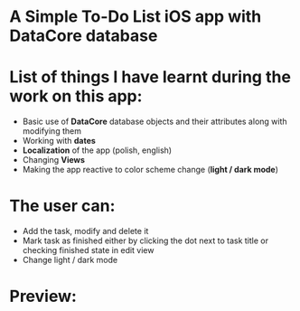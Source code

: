 # A Simple To-Do List iOS app with DataCore database

# List of things I have learnt during the work on this app:

- Basic use of **DataCore** database objects and their attributes along with modifying them
- Working with **dates**
- **Localization** of the app (polish, english)
- Changing **Views**
- Making the app reactive to color scheme change (**light / dark mode**)


# The user can:

- Add the task, modify and delete it
- Mark task as finished either by clicking the dot next to task title or checking finished state in edit view
- Change light / dark mode

# Preview:


